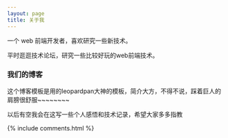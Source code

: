 ```yaml
---
layout: page
title: 关于我 
---
```


一个 web 前端开发者，喜欢研究一些新技术。
<p>
平时逛逛技术论坛，研究一些比较好玩的web前端技术。
<p>

<h3> 我们的博客 </h3>  

<p>

这个博客模板是用的leopardpan大神的模板，简介大方，不得不说，踩着巨人的肩膀很舒服~~~~~~~~

<p> 
以后有空我会在这写一些个人感悟和技术记录，希望大家多多指教
<p> 

<p> 


{% include comments.html %}

